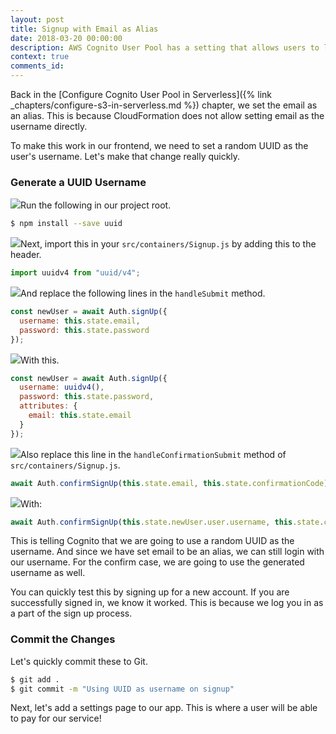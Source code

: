 ```yaml
---
layout: post
title: Signup with Email as Alias
date: 2018-03-20 00:00:00
description: AWS Cognito User Pool has a setting that allows users to login with their email as their username. To implement this we need to set the username to a auto-generated unique id and set the email attribute.
context: true
comments_id:
---
```


Back in the [Configure Cognito User Pool in Serverless]({% link _chapters/configure-s3-in-serverless.md %}) chapter, we set the email as an alias. This is because CloudFormation does not allow setting email as the username directly.

To make this work in our frontend, we need to set a random UUID as the user's username. Let's make that change really quickly.

### Generate a UUID Username

<img class="code-marker" src="/assets/s.png" />Run the following in our project root.

``` bash
$ npm install --save uuid
```

<img class="code-marker" src="/assets/s.png" />Next, import this in your `src/containers/Signup.js` by adding this to the header.

``` js
import uuidv4 from "uuid/v4";
```

<img class="code-marker" src="/assets/s.png" />And replace the following lines in the `handleSubmit` method.

``` js
const newUser = await Auth.signUp({
  username: this.state.email,
  password: this.state.password
});
```

<img class="code-marker" src="/assets/s.png" />With this.

``` js
const newUser = await Auth.signUp({
  username: uuidv4(),
  password: this.state.password,
  attributes: {
    email: this.state.email
  }
});
```

<img class="code-marker" src="/assets/s.png" />Also replace this line in the `handleConfirmationSubmit` method of `src/containers/Signup.js`.

``` js
await Auth.confirmSignUp(this.state.email, this.state.confirmationCode);
```

<img class="code-marker" src="/assets/s.png" />With:

``` js
await Auth.confirmSignUp(this.state.newUser.user.username, this.state.confirmationCode);
```

This is telling Cognito that we are going to use a random UUID as the username. And since we have set email to be an alias, we can still login with our username. For the confirm case, we are going to use the generated username as well.

You can quickly test this by signing up for a new account. If you are successfully signed in, we know it worked. This is because we log you in as a part of the sign up process.

### Commit the Changes

Let's quickly commit these to Git.

``` bash
$ git add .
$ git commit -m "Using UUID as username on signup"
```

Next, let's add a settings page to our app. This is where a user will be able to pay for our service!
